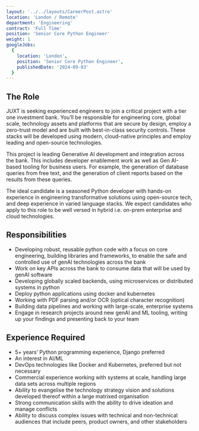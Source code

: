 ```yaml
---
layout: '../../layouts/CareerPost.astro'
location: 'London / Remote'
department: 'Engineering'
contract: 'Full Time'
position: 'Senior Core Python Engineer'
weight: 1
googleJobs:
  {
    location: 'London',
    position: 'Senior Core Python Engineer',
    publishedDate: '2024-09-03'
  }
---
```


## The Role

JUXT is seeking experienced engineers to join a critical project with a tier one
investment bank. You’ll be responsible for engineering core, global scale, technology
assets and platforms that are secure by design, employ a zero-trust model and are built
with best-in-class security controls. These stacks will be developed using modern,
cloud-native principles and employ leading and open-source technologies.

This project is leading Generative AI development and integration across the bank. This
includes developer enablement work as well as Gen AI-based tooling for business users.
For example, the generation of database queries from free text, and the generation of
client reports based on the results from these queries.

The ideal candidate is a seasoned Python developer with hands-on experience in
engineering transformative solutions using open-source tech, and deep experience in
varied language stacks. We expect candidates who apply to this role to be well versed in
hybrid i.e. on-prem enterprise and cloud technologies.

## Responsibilities

- Developing robust, reusable python code with a focus on core engineering,
  building libraries and frameworks, to enable the safe and controlled use of genAI
  technologies across the bank
- Work on key APIs across the bank to consume data that will be used by genAI
  software
- Developing globally scaled backends, using microservices or distributed systems
  in python
- Deploy python applications using docker and kubernetes
- Working with PDF parsing and/or OCR (optical character recognition)
- Building data pipelines and working with large-scale, enterprise systems
- Engage in research projects around new genAI and ML tooling, writing up your
  findings and presenting back to your team

## Experience Required

- 5+ years’ Python programming experience, Django preferred
- An interest in AI/ML
- DevOps technologies like Docker and Kubernetes, preferred but not necessary
- Commercial experience working with systems at scale, handling large data sets
  across multiple regions
- Ability to evangelise the technology strategy vision and solutions developed thereof
  within a large matrixed organisation
- Strong communication skills with the ability to drive ideation and manage conflicts
- Ability to discuss complex issues with technical and non-technical audiences that
  include peers, product owners, and other stakeholders
